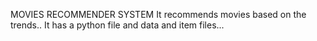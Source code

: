 MOVIES RECOMMENDER SYSTEM
It recommends movies based on the trends..
It has a python file and data and item files...
